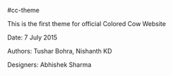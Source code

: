 #cc-theme

This is the first theme for official Colored Cow Website

Date: 7 July 2015

Authors: Tushar Bohra, Nishanth KD

Designers: Abhishek Sharma


